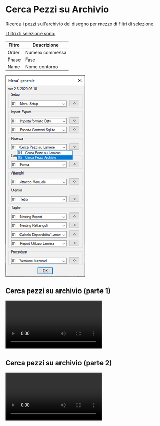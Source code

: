 # Cerca Pezzi su Archivio

Ricerca i pezzi sull'archivio del disegno per mezzo di filtri di selezione.

<u>I filtri di selezione sono:</u>

| Filtro | Descrizione     |
| ------ | --------------- |
| Order  | Numero commessa |
| Phase  | Fase            |
| Name   | Nome contorno   |

![Cerca Pezzi su Archivio](/public/cerca/cerca-prezzi-su-archivio.png)

## Cerca pezzi su archivio (parte 1)

<video controls>
    <source src="/public/cerca/cerca-prezzi-su-archivio-1.mp4" type="video/mp4">
</video>

## Cerca pezzi su archivio (parte 2)

<video controls>
    <source src="/public/cerca/cerca-prezzi-su-archivio-2.mp4" type="video/mp4">
</video>

